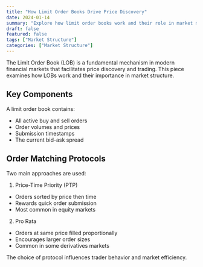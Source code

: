 ```yaml
---
title: "How Limit Order Books Drive Price Discovery"
date: 2024-01-14
summary: "Explore how limit order books work and their role in market microstructure."
draft: false
featured: false
tags: ["Market Structure"]
categories: ["Market Structure"]
---
```


The Limit Order Book (LOB) is a fundamental mechanism in modern financial markets that facilitates price discovery and trading. This piece examines how LOBs work and their importance in market structure.

## Key Components

A limit order book contains:
- All active buy and sell orders
- Order volumes and prices
- Submission timestamps
- The current bid-ask spread

## Order Matching Protocols

Two main approaches are used:

1. Price-Time Priority (PTP)
- Orders sorted by price then time
- Rewards quick order submission
- Most common in equity markets

2. Pro Rata
- Orders at same price filled proportionally
- Encourages larger order sizes
- Common in some derivatives markets

The choice of protocol influences trader behavior and market efficiency.
